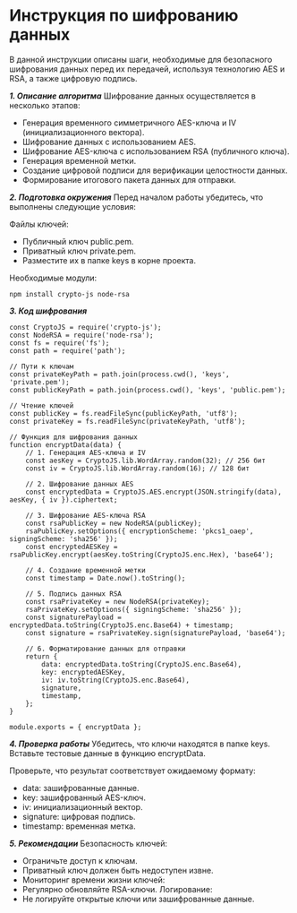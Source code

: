 # Инструкция по шифрованию данных #
В данной инструкции описаны шаги, необходимые для безопасного шифрования данных перед их передачей, используя технологию AES и RSA, а также цифровую подпись.

***1. Описание алгоритма***
Шифрование данных осуществляется в несколько этапов:
- Генерация временного симметричного AES-ключа и IV (инициализационного вектора).
- Шифрование данных с использованием AES.
- Шифрование AES-ключа с использованием RSA (публичного ключа).
- Генерация временной метки.
- Создание цифровой подписи для верификации целостности данных.
- Формирование итогового пакета данных для отправки.

***2. Подготовка окружения***
Перед началом работы убедитесь, что выполнены следующие условия:

Файлы ключей:
- Публичный ключ public.pem.
- Приватный ключ private.pem.
- Разместите их в папке keys в корне проекта.

Необходимые модули:
```
npm install crypto-js node-rsa
```

***3. Код шифрования***
```
const CryptoJS = require('crypto-js');
const NodeRSA = require('node-rsa');
const fs = require('fs');
const path = require('path');

// Пути к ключам
const privateKeyPath = path.join(process.cwd(), 'keys', 'private.pem');
const publicKeyPath = path.join(process.cwd(), 'keys', 'public.pem');

// Чтение ключей
const publicKey = fs.readFileSync(publicKeyPath, 'utf8');
const privateKey = fs.readFileSync(privateKeyPath, 'utf8');

// Функция для шифрования данных
function encryptData(data) {
    // 1. Генерация AES-ключа и IV
    const aesKey = CryptoJS.lib.WordArray.random(32); // 256 бит
    const iv = CryptoJS.lib.WordArray.random(16); // 128 бит

    // 2. Шифрование данных AES
    const encryptedData = CryptoJS.AES.encrypt(JSON.stringify(data), aesKey, { iv }).ciphertext;

    // 3. Шифрование AES-ключа RSA
    const rsaPublicKey = new NodeRSA(publicKey);
    rsaPublicKey.setOptions({ encryptionScheme: 'pkcs1_oaep', signingScheme: 'sha256' });
    const encryptedAESKey = rsaPublicKey.encrypt(aesKey.toString(CryptoJS.enc.Hex), 'base64');

    // 4. Создание временной метки
    const timestamp = Date.now().toString();

    // 5. Подпись данных RSA
    const rsaPrivateKey = new NodeRSA(privateKey);
    rsaPrivateKey.setOptions({ signingScheme: 'sha256' });
    const signaturePayload = encryptedData.toString(CryptoJS.enc.Base64) + timestamp;
    const signature = rsaPrivateKey.sign(signaturePayload, 'base64');

    // 6. Форматирование данных для отправки
    return {
        data: encryptedData.toString(CryptoJS.enc.Base64),
        key: encryptedAESKey,
        iv: iv.toString(CryptoJS.enc.Base64),
        signature,
        timestamp,
    };
}

module.exports = { encryptData };
```
***4. Проверка работы***
Убедитесь, что ключи находятся в папке keys.
Вставьте тестовые данные в функцию encryptData.

Проверьте, что результат соответствует ожидаемому формату:
- data: зашифрованные данные.
- key: зашифрованный AES-ключ.
- iv: инициализационный вектор.
- signature: цифровая подпись.
- timestamp: временная метка.

***5. Рекомендации***
Безопасность ключей: 
- Ограничьте доступ к ключам.
- Приватный ключ должен быть недоступен извне.
- Мониторинг времени жизни ключей:
- Регулярно обновляйте RSA-ключи.
Логирование:
- Не логируйте открытые ключи или зашифрованные данные.